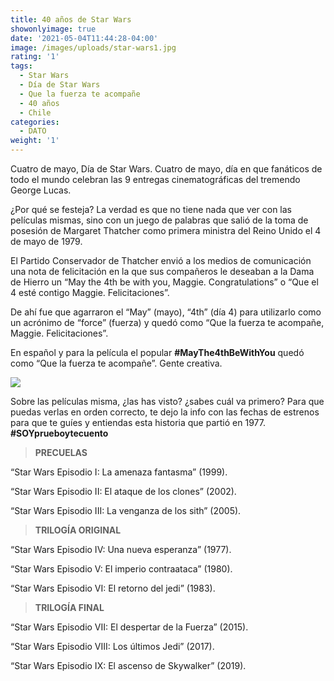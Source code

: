 ```yaml
---
title: 40 años de Star Wars
showonlyimage: true
date: '2021-05-04T11:44:28-04:00'
image: /images/uploads/star-wars1.jpg
rating: '1'
tags:
  - Star Wars
  - Día de Star Wars
  - Que la fuerza te acompañe
  - 40 años
  - Chile
categories:
  - DATO
weight: '1'
---
```

Cuatro de mayo, Día de Star Wars. Cuatro de mayo, día en que fanáticos de todo el mundo celebran las 9 entregas cinematográficas del tremendo George Lucas.

<!--more-->

¿Por qué se festeja? La verdad es que no tiene nada que ver con las películas mismas, sino con un juego de palabras que salió de la toma de posesión de Margaret Thatcher como primera ministra del Reino Unido el 4 de mayo de 1979. 

El Partido Conservador de Thatcher envió a los medios de comunicación una nota de felicitación en la que sus compañeros le deseaban a la Dama de Hierro un “May the 4th be with you, Maggie. Congratulations” o “Que el 4 esté contigo Maggie. Felicitaciones”.

De ahí fue que agarraron el “May” (mayo), “4th” (día 4) para utilizarlo como un acrónimo de “force” (fuerza) y quedó como “Que la fuerza te acompañe, Maggie. Felicitaciones”. 

En español y para la película el popular **\#MayThe4thBeWithYou** quedó como “Que la fuerza te acompañe”. Gente creativa.

![](/images/uploads/dato-star-wars-ppl.jpg)

Sobre las películas misma, ¿las has visto? ¿sabes cuál va primero? Para que puedas verlas en orden correcto, te dejo la info con las fechas de estrenos para que te guíes y entiendas esta historia que partió en 1977. **\#SOYprueboytecuento**

> **PRECUELAS**

“Star Wars Episodio I: La amenaza fantasma” (1999).

“Star Wars Episodio II: El ataque de los clones” (2002).

“Star Wars Episodio III: La venganza de los sith” (2005).

> **TRILOGÍA ORIGINAL**

“Star Wars Episodio IV: Una nueva esperanza” (1977).

“Star Wars Episodio V: El imperio contraataca” (1980).

“Star Wars Episodio VI: El retorno del jedi” (1983).

> **TRILOGÍA FINAL**

“Star Wars Episodio VII: El despertar de la Fuerza” (2015).

“Star Wars Episodio VIII: Los últimos Jedi” (2017).

“Star Wars Episodio IX: El ascenso de Skywalker” (2019).
